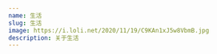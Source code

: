 ```yaml
---
name: 生活
slug: 生活
image: https://i.loli.net/2020/11/19/C9KAn1xJ5w8VbmB.jpg
description: 关于生活
---
```

